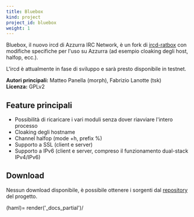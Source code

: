 ```yaml
---
title: Bluebox
kind: project
project_id: bluebox
weight: 1
---
```


Bluebox, il nuovo ircd di Azzurra IRC Network, è un fork di [ircd-ratbox][ratbox] con modifiche
specifiche per l'uso su Azzurra (ad esempio cloaking degli host, halfop, ecc.).

L'ircd è attualmente in fase di sviluppo e sarà presto disponibile in testnet. 

**Autori principali:** Matteo Panella (morph), Fabrizio Lanotte (tsk)  
**Licenza:** GPLv2


Feature principali
------------------

* Possibilità di ricaricare i vari moduli senza dover riavviare l'intero processo
* Cloaking degli hostname
* Channel halfop (mode +h, prefix %)
* Supporto a SSL (client e server)
* Supporto a IPv6 (client e server, compreso il funzionamento dual-stack IPv4/IPv6)


Download
--------

Nessun download disponibile, è possibile ottenere i sorgenti dal [repository][git] del progetto.


$$$$(haml)= render('_docs_partial')/$$$$


[ratbox]: http://www.ircd-ratbox.org/
[git]: https://github.com/azzurra/bluebox
